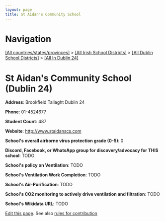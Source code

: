 ```yaml
---
layout: page
title: St Aidan's Community School
---
```

# Navigation

[[All countries/states/provinces]](../../../..) > [[All Irish School Districts]](../../..) > [[All Dublin School Districts]](../..) > [[All In Dublin 24]](..)

# St Aidan's Community School (Dublin 24)

**Address**: Brookfield Tallaght Dublin 24

**Phone**: 01-4524677

**Student Count**: 487

**Website**: <http://www.staidanscs.com>

**School's overall airborne virus protection grade (0-5)**: 0

**Discord, Facebook, or WhatsApp group for discovery/advocacy for THIS school**: TODO

**School's policy on Ventilation**: TODO

**School's Ventilation Work Completion**: TODO

**School's Air-Purification**: TODO

**School's CO2 monitoring to actively drive ventilation and filtration**: TODO

**School's Wikidata URL**: TODO


[Edit this page](https://github.com/ventilate-schools/Ireland/edit/main/./Dublin_24/St_Aidan's_Community_School.md). See also [rules for contribution](../../../contribution-rules/)